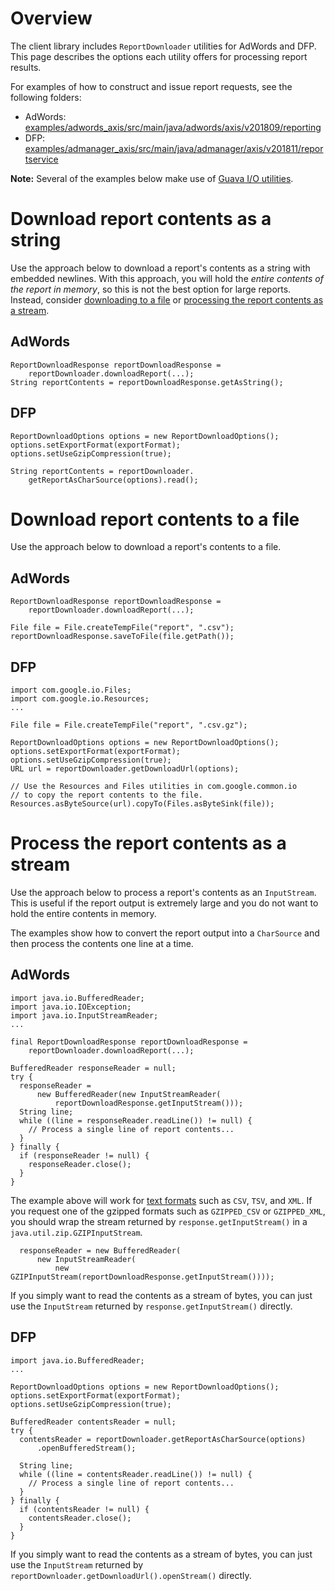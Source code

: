# Overview
The client library includes `ReportDownloader` utilities for AdWords and DFP. This page describes the options each utility offers for processing report results.

For examples of how to construct and issue report requests, see the following folders:

* AdWords: [examples/adwords_axis/src/main/java/adwords/axis/v201809/reporting](https://github.com/googleads/googleads-java-lib/tree/master/examples/adwords_axis/src/main/java/adwords/axis/v201809/reporting)
* DFP: [examples/admanager_axis/src/main/java/admanager/axis/v201811/reportservice](https://github.com/googleads/googleads-java-lib/tree/master/examples/admanager_axis/src/main/java/admanager/axis/v201811/reportservice)

**Note:** Several of the examples below make use of [Guava I/O utilities](https://github.com/google/guava/wiki/IOExplained).

# Download report contents as a string
Use the approach below to download a report's contents as a string with embedded newlines. With this approach, you will hold the *entire contents of the report in memory*, so this is not the best option for large reports. Instead, consider [downloading to a file](#download-report-contents-to-a-file) or [processing the report contents as a stream](#process-the-report-contents-as-a-stream).

## AdWords

    ReportDownloadResponse reportDownloadResponse = 
        reportDownloader.downloadReport(...);
    String reportContents = reportDownloadResponse.getAsString();

## DFP

    ReportDownloadOptions options = new ReportDownloadOptions();
    options.setExportFormat(exportFormat);
    options.setUseGzipCompression(true);

    String reportContents = reportDownloader.
        getReportAsCharSource(options).read();

# Download report contents to a file
Use the approach below to download a report's contents to a file.

## AdWords

    ReportDownloadResponse reportDownloadResponse =
        reportDownloader.downloadReport(...);

    File file = File.createTempFile("report", ".csv");
    reportDownloadResponse.saveToFile(file.getPath());

## DFP

    import com.google.io.Files;
    import com.google.io.Resources;
    ...

    File file = File.createTempFile("report", ".csv.gz");

    ReportDownloadOptions options = new ReportDownloadOptions();
    options.setExportFormat(exportFormat);
    options.setUseGzipCompression(true);
    URL url = reportDownloader.getDownloadUrl(options);

    // Use the Resources and Files utilities in com.google.common.io
    // to copy the report contents to the file.
    Resources.asByteSource(url).copyTo(Files.asByteSink(file));

# Process the report contents as a stream
Use the approach below to process a report's contents as an `InputStream`. This is useful if the report output is extremely large and you do not want to hold the entire contents in memory.

The examples show how to convert the report output into a `CharSource` and then process the contents one line at a time. 

## AdWords

    import java.io.BufferedReader;
    import java.io.IOException;
    import java.io.InputStreamReader;
    ...

    final ReportDownloadResponse reportDownloadResponse =
        reportDownloader.downloadReport(...);

    BufferedReader responseReader = null;
    try {
      responseReader =
          new BufferedReader(new InputStreamReader(
              reportDownloadResponse.getInputStream()));
      String line;
      while ((line = responseReader.readLine()) != null) {
        // Process a single line of report contents...
      }
    } finally {
      if (responseReader != null) {
        responseReader.close();
      }
    }

The example above will work for [text formats](https://developers.google.com/adwords/api/docs/guides/reporting#download-formats) such as `CSV`, `TSV`, and `XML`. If you request one of the gzipped formats such as `GZIPPED_CSV` or `GZIPPED_XML`, you should wrap the stream returned by `response.getInputStream()` in a `java.util.zip.GZIPInputStream`.

      responseReader = new BufferedReader(
          new InputStreamReader(
              new GZIPInputStream(reportDownloadResponse.getInputStream())));

If you simply want to read the contents as a stream of bytes, you can just use the `InputStream` returned by `response.getInputStream()` directly.

## DFP

    import java.io.BufferedReader;
    ...

    ReportDownloadOptions options = new ReportDownloadOptions();
    options.setExportFormat(exportFormat);
    options.setUseGzipCompression(true);

    BufferedReader contentsReader = null;
    try {
      contentsReader = reportDownloader.getReportAsCharSource(options)
          .openBufferedStream();

      String line;
      while ((line = contentsReader.readLine()) != null) {
        // Process a single line of report contents...
      }
    } finally {
      if (contentsReader != null) {
        contentsReader.close();
      }
    }

If you simply want to read the contents as a stream of bytes, you can just use the `InputStream` returned by `reportDownloader.getDownloadUrl().openStream()` directly.
